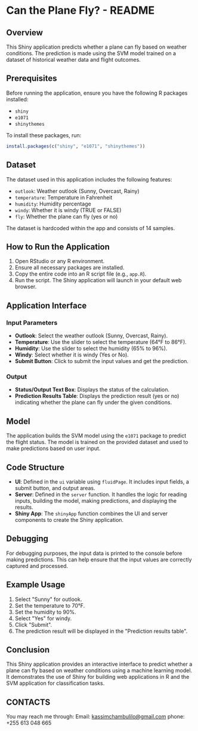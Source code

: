 # Can the Plane Fly? - README

## Overview
This Shiny application predicts whether a plane can fly based on weather conditions. The prediction is made using the SVM model trained on a dataset of historical weather data and flight outcomes.

## Prerequisites
Before running the application, ensure you have the following R packages installed:
- `shiny`
- `e1071`
- `shinythemes`

To install these packages, run:
```R
install.packages(c("shiny", "e1071", "shinythemes"))
```

## Dataset
The dataset used in this application includes the following features:
- `outlook`: Weather outlook (Sunny, Overcast, Rainy)
- `temperature`: Temperature in Fahrenheit
- `humidity`: Humidity percentage
- `windy`: Whether it is windy (TRUE or FALSE)
- `fly`: Whether the plane can fly (yes or no)

The dataset is hardcoded within the app and consists of 14 samples.

## How to Run the Application
1. Open RStudio or any R environment.
2. Ensure all necessary packages are installed.
3. Copy the entire code into an R script file (e.g., `app.R`).
4. Run the script. The Shiny application will launch in your default web browser.

## Application Interface
### Input Parameters
- **Outlook**: Select the weather outlook (Sunny, Overcast, Rainy).
- **Temperature**: Use the slider to select the temperature (64°F to 86°F).
- **Humidity**: Use the slider to select the humidity (65% to 96%).
- **Windy**: Select whether it is windy (Yes or No).
- **Submit Button**: Click to submit the input values and get the prediction.

### Output
- **Status/Output Text Box**: Displays the status of the calculation.
- **Prediction Results Table**: Displays the prediction result (yes or no) indicating whether the plane can fly under the given conditions.

## Model
The application builds the SVM model using the `e1071` package to predict the flight status. The model is trained on the provided dataset and used to make predictions based on user input.

## Code Structure
- **UI**: Defined in the `ui` variable using `fluidPage`. It includes input fields, a submit button, and output areas.
- **Server**: Defined in the `server` function. It handles the logic for reading inputs, building the model, making predictions, and displaying the results.
- **Shiny App**: The `shinyApp` function combines the UI and server components to create the Shiny application.

## Debugging
For debugging purposes, the input data is printed to the console before making predictions. This can help ensure that the input values are correctly captured and processed.

## Example Usage
1. Select "Sunny" for outlook.
2. Set the temperature to 70°F.
3. Set the humidity to 90%.
4. Select "Yes" for windy.
5. Click "Submit".
6. The prediction result will be displayed in the "Prediction results table".

## Conclusion
This Shiny application provides an interactive interface to predict whether a plane can fly based on weather conditions using a machine learning model. It demonstrates the use of Shiny for building web applications in R and the SVM application for classification tasks.

## CONTACTS
You may reach me through:
Email: kassimchambulilo@gmail.com
phone: +255 613 048 665
